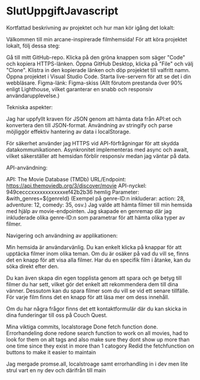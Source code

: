 # SlutUppgiftJavascript
Kortfattad beskrivning av projektet och hur man kör igång det lokalt:

Välkommen till min arcane-inspirerade filmhemsida! För att köra projektet lokalt, följ dessa steg:

Gå till mitt GitHub-repo.
Klicka på den gröna knappen som säger "Code" och kopiera HTTPS-länken.
Öppna GitHub Desktop, klicka på "File" och välj "Clone".
Klistra in den kopierade länken och döp projektet till valfritt namn.
Öppna projektet i Visual Studio Code.
Starta live-servern för att se det i din webbläsare.
Figma-länk: Figma-skiss (Allt förutom prestanda över 90% enligt Lighthouse, vilket garanterar en snabb och responsiv användarupplevelse.)

Tekniska aspekter:

Jag har uppfyllt kraven för JSON genom att hämta data från API:et och konvertera den till JSON-format. Användning av stringify och parse möjliggör effektiv hantering av data i localStorage.

För säkerhet använder jag HTTPS vid API-förfrågningar för att skydda datakommunikationen. Asynkronitet implementeras med async och await, vilket säkerställer att hemsidan förblir responsiv medan jag väntar på data.

API-användning:

API: The Movie Database (TMDb)
URL/Endpoint: https://api.themoviedb.org/3/discover/movie
API-nyckel: 949cecccxxxxxxxxxxxxef42b2b36 hemlig
Parameter: &with_genres=${genreId} (Exempel på genre-ID:n inkluderar: action: 28, adventure: 12, comedy: 35, osv.)
Jag valde att hämta filmer till min hemsida med hjälp av movie-endpointen. Jag skapade en genremap där jag inkluderade olika genre-ID:n som parametrar för att hämta olika typer av filmer.

Navigering och användning av applikationen:

Min hemsida är användarvänlig. Du kan enkelt klicka på knappar för att upptäcka filmer inom olika teman. Om du är osäker på vad du vill se, finns det en knapp för att visa alla filmer. Har du en specifik film i åtanke, kan du söka direkt efter den.

Du kan även skapa din egen topplista genom att spara och ge betyg till filmer du har sett, vilket gör det enkelt att rekommendera dem till dina vänner. Dessutom kan du spara filmer som du vill se vid ett senare tillfälle. För varje film finns det en knapp för att läsa mer om dess innehåll.

Om du har några frågor finns det ett kontaktformulär där du kan skicka in dina funderingar till oss på Couch Quest.


Mina viktiga commits,
localstorage Done
fetch function done.
Errorhandeling done
redone search function to work on all movies, had to look for them on alt tags and also make sure they dont show up more than one time since they exist in more than 1 catogory
Redid the fetchfunction on buttons to make it easier to maintain

Jag mergade promse.all, localstroage samt errorhandling in i dev men lite strul vart en ny dev och därifrån till main
